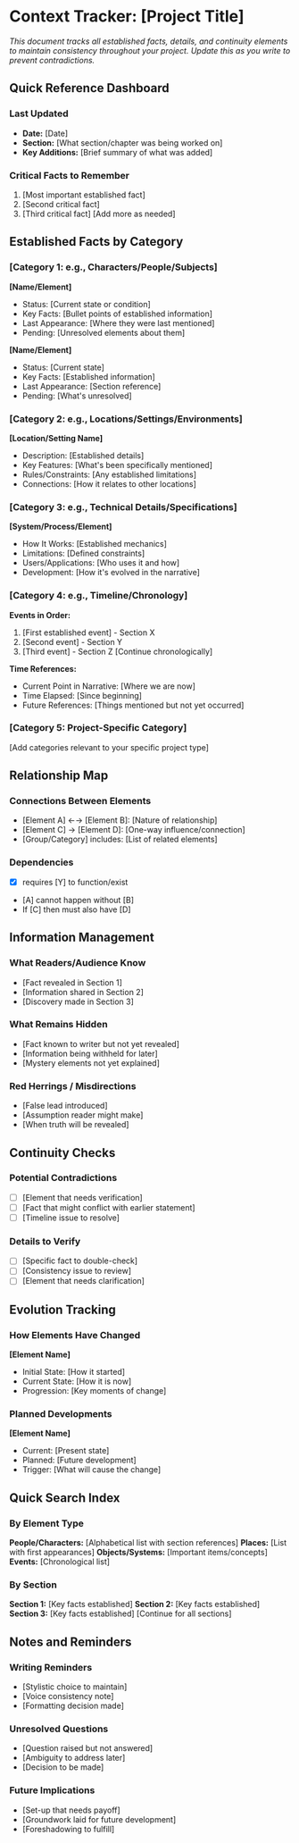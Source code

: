 # Context Tracker: [Project Title]

*This document tracks all established facts, details, and continuity elements to maintain consistency throughout your project. Update this as you write to prevent contradictions.*

## Quick Reference Dashboard

### Last Updated
- **Date:** [Date]
- **Section:** [What section/chapter was being worked on]
- **Key Additions:** [Brief summary of what was added]

### Critical Facts to Remember
1. [Most important established fact]
2. [Second critical fact]
3. [Third critical fact]
[Add more as needed]

## Established Facts by Category

### [Category 1: e.g., Characters/People/Subjects]

**[Name/Element]**
- Status: [Current state or condition]
- Key Facts: [Bullet points of established information]
- Last Appearance: [Where they were last mentioned]
- Pending: [Unresolved elements about them]

**[Name/Element]**
- Status: [Current state]
- Key Facts: [Established information]
- Last Appearance: [Section reference]
- Pending: [What's unresolved]

### [Category 2: e.g., Locations/Settings/Environments]

**[Location/Setting Name]**
- Description: [Established details]
- Key Features: [What's been specifically mentioned]
- Rules/Constraints: [Any established limitations]
- Connections: [How it relates to other locations]

### [Category 3: e.g., Technical Details/Specifications]

**[System/Process/Element]**
- How It Works: [Established mechanics]
- Limitations: [Defined constraints]
- Users/Applications: [Who uses it and how]
- Development: [How it's evolved in the narrative]

### [Category 4: e.g., Timeline/Chronology]

**Events in Order:**
1. [First established event] - Section X
2. [Second event] - Section Y
3. [Third event] - Section Z
[Continue chronologically]

**Time References:**
- Current Point in Narrative: [Where we are now]
- Time Elapsed: [Since beginning]
- Future References: [Things mentioned but not yet occurred]

### [Category 5: Project-Specific Category]
[Add categories relevant to your specific project type]

## Relationship Map

### Connections Between Elements
- [Element A] ←→ [Element B]: [Nature of relationship]
- [Element C] → [Element D]: [One-way influence/connection]
- [Group/Category] includes: [List of related elements]

### Dependencies
- [X] requires [Y] to function/exist
- [A] cannot happen without [B]
- If [C] then must also have [D]

## Information Management

### What Readers/Audience Know
- [Fact revealed in Section 1]
- [Information shared in Section 2]
- [Discovery made in Section 3]

### What Remains Hidden
- [Fact known to writer but not yet revealed]
- [Information being withheld for later]
- [Mystery elements not yet explained]

### Red Herrings / Misdirections
- [False lead introduced]
- [Assumption reader might make]
- [When truth will be revealed]

## Continuity Checks

### Potential Contradictions
- [ ] [Element that needs verification]
- [ ] [Fact that might conflict with earlier statement]
- [ ] [Timeline issue to resolve]

### Details to Verify
- [ ] [Specific fact to double-check]
- [ ] [Consistency issue to review]
- [ ] [Element that needs clarification]

## Evolution Tracking

### How Elements Have Changed
**[Element Name]**
- Initial State: [How it started]
- Current State: [How it is now]
- Progression: [Key moments of change]

### Planned Developments
**[Element Name]**
- Current: [Present state]
- Planned: [Future development]
- Trigger: [What will cause the change]

## Quick Search Index

### By Element Type
**People/Characters:** [Alphabetical list with section references]
**Places:** [List with first appearances]
**Objects/Systems:** [Important items/concepts]
**Events:** [Chronological list]

### By Section
**Section 1:** [Key facts established]
**Section 2:** [Key facts established]
**Section 3:** [Key facts established]
[Continue for all sections]

## Notes and Reminders

### Writing Reminders
- [Stylistic choice to maintain]
- [Voice consistency note]
- [Formatting decision made]

### Unresolved Questions
- [Question raised but not answered]
- [Ambiguity to address later]
- [Decision to be made]

### Future Implications
- [Set-up that needs payoff]
- [Groundwork laid for future development]
- [Foreshadowing to fulfill] 